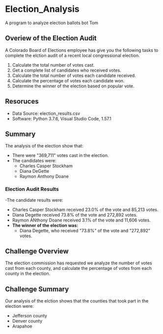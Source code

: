 # Election_Analysis
A program to analyze election ballots bot Tom

## Overiew of the Election Audit
A Colorado Board of Elections employee has give you the following tasks to complete the elction audit of a recent local congressional election.

1. Calculate the total number of votes cast.
2. Get a complete list of candidates who received votes.
3. Calculate the total number of votes each candidate received.
4. Calculate the percentage of votes each candidate won.
5. Determine the winner of the election based on popular vote.



## Resoruces
- Data Source: election_results.csv
- Software: Python 3.7.6, Visual Studio Code, 1.57.1

## Summary

The analysis of the election show that:
- There were "369,711" votes cast in the election.
- The candidates were:
  - Charles Casper Stockham
  - Diana DeGette
  - Raymon Anthony Doane
 
 ### Election Audit Results
-The candidate results were:
  - Charles Casper Stockham received 23.0% of the vote and 85,213 votes.
  - Diana Degette received 73.8% of the vote and 272,892 votes.
  - Raymon ANthony Doane received 3.1% of the vote and 11,606 votes.
- **The winner of the election was:**
  - Diana Degette, who received "73.8%" of the vote and "272,892" votes.

## Challenge Overview
The election commission has requested we analyze the number of votes cast from each county, and calculate the percentage of votes from each county in the election. 
## Challenge Summary
Our analysis of the elction shows that the counties that took part in the election were:
* Jefferson county
* Denver county
* Arapahoe

